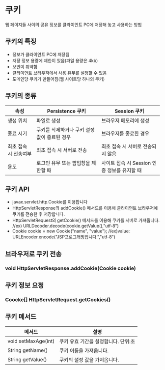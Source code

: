 쿠키
================
웹 페이지들 사이의 공유 정보를 클라이언트 PC에 저장해 놓고 사용하는 방법

쿠키의 특징
--------------------
* 정보가 클라이언트 PC에 저장됨
* 저장 정보 용량에 제한이 있음(파일 용량은 4kb)
* 보안이 취약함
* 클라이언트 브라우저에서 사용 유무를 설정할 수 있음
* 도메인당 쿠키가 만들어짐(웹 사이트당 하나의 쿠키)

쿠키의 종류
----------------------
|속성|Persistence 쿠키|Session 쿠키|
|------|---|---|
|생성 위치|파일로 생성|브라우저 메모리에 생성|
|종료 시기|쿠키를 삭제하거나 쿠키 설정 값이 종료된 경우|브라우저를 종료한 경우|
|최초 접속 시 전송여부|최초 접속 시 서버로 전송|최초 접속 시 서버로 전송되지 않음|
|용도|로그인 유무 또는 팝업창을 제한할 때|사이트 접속 시 Session 인증 정보를 유지할 때|

쿠키 API
-----------------------
* javax.servlet.http.Cookie를 이용합니다
* HttpServletResponse의 addCookie() 메서드를 이용해 클라이언트 브라우저에 쿠키를 전송한 후 저장합니다.
* HttpServletRequest의 getCookie() 메서드를 이용해 쿠키를 서버로 가져옵니다. //ex) URLDecoder.decode(cookie.getValue(),"utf-8")
* Cookie cookie = new Cookie("name", "value");  //ex)value: URLEncoder.encode("JSP프로그래밍입니다.","utf-8")

브라우저로 쿠키 전송
-----------
### void HttpServletResponse.addCookie(Cookie cookie)

쿠키 정보 요청
------------------
###  Coocke[] HttpServletRequest.getCookies()


쿠키 메서드
-------------------------
|메서드|설명|
|--------|-------|
|void setMaxAge(int)|쿠키 유효 기간을 설정합니다. 단위:초|
|String getName()|쿠키 이름을 가져옵니다.|
|String getValue()|쿠키의 설정 값을 가져옵니다.|


